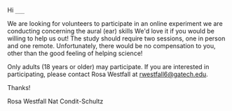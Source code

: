 Hi `___`

We are looking for volunteers to participate in an online experiment we are conducting concerning the aural (ear) skills 
We'd love it if you would be willing to help us out!
The study should require two sessions, one in person and one remote.
Unfortunately, there would be no compensation to you, other than the good feeling of helping science!

Only adults (18 years or older) may participate.
If you are interested in participating, please contact Rosa Westfall at [rwestfall6@gatech.edu](mailto:rwestfall6@gatech.edu).

Thanks!

Rosa Westfall
Nat Condit-Schultz





